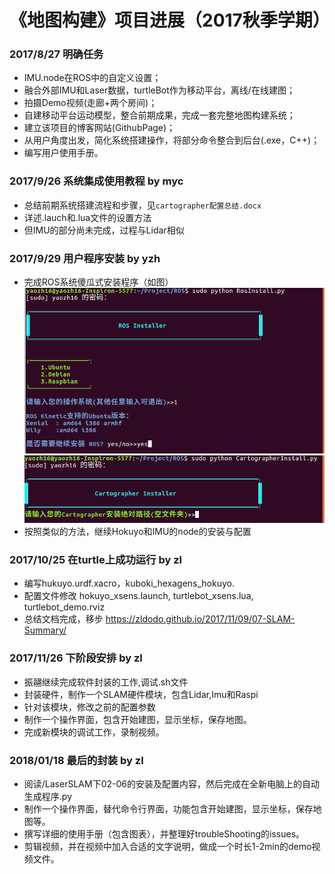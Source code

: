 # 《地图构建》项目进展（2017秋季学期）

### **2017/8/27  明确任务**
- IMU.node在ROS中的自定义设置；
- 融合外部IMU和Laser数据，turtleBot作为移动平台，离线/在线建图；
- 拍摄Demo视频(走廊+两个房间)；
- 自建移动平台运动模型，整合前期成果，完成一套完整地图构建系统；
- 建立该项目的博客网站(GithubPage)；
- 从用户角度出发，简化系统搭建操作，将部分命令整合到后台(.exe，C++)；
- 编写用户使用手册。

### **2017/9/26 系统集成使用教程 by myc**
- 总结前期系统搭建流程和步骤，见`cartographer配置总结.docx`
- 详述.lauch和.lua文件的设置方法
- 但IMU的部分尚未完成，过程与Lidar相似

### **2017/9/29 用户程序安装  by yzh** 
- 完成ROS系统傻瓜式安装程序（如图）
![](img/1.png)
![](img/2.png)
- 按照类似的方法，继续Hokuyo和IMU的node的安装与配置

### **2017/10/25 在turtle上成功运行 by zl**
- 编写hukuyo.urdf.xacro，kuboki_hexagens_hokuyo.
- 配置文件修改 hokuyo_xsens.launch, turtlebot_xsens.lua, turtlebot_demo.rviz
- 总结文档完成，移步 https://zldodo.github.io/2017/11/09/07-SLAM-Summary/

### **2017/11/26 下阶段安排 by zl**
- 振翮继续完成软件封装的工作,调试.sh文件
- 封装硬件，制作一个SLAM硬件模块，包含Lidar,Imu和Raspi
- 针对该模块，修改之前的配置参数
- 制作一个操作界面，包含开始建图，显示坐标，保存地图。
- 完成新模块的调试工作，录制视频。

### **2018/01/18 最后的封装 by zl**
- 阅读/LaserSLAM下02-06的安装及配置内容，然后完成在全新电脑上的自动生成程序.py
- 制作一个操作界面，替代命令行界面，功能包含开始建图，显示坐标，保存地图等。
- 撰写详细的使用手册（包含图表），并整理好troubleShooting的issues。
- 剪辑视频，并在视频中加入合适的文字说明，做成一个时长1-2min的demo视频文件。